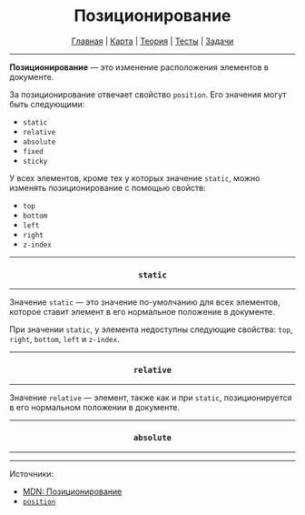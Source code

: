 <div align="center">

# Позиционирование

[Главная](https://github.com/dollaween/junior-roadmap/)
|
[Карта](/roadmap/README.md)
|
[Теория](/theory/README.md)
|
[Тесты](/tests/README.md)
|
[Задачи](/tasks/README.md)

</div>

---

**Позиционирование** — это изменение расположения элементов в документе.

За позиционирование отвечает свойство `position`. Его значения могут быть следующими:
- `static`
- `relative`
- `absolute`
- `fixed`
- `sticky`

У всех элементов, кроме тех у которых значение `static`, можно изменять позиционирование с помощью свойств:
- `top`
- `bottom`
- `left`
- `right`
- `z-index`

---

<div align="center">

### `static`

</div>

---

Значение `static` — это значение по-умолчанию для всех элементов, которое ставит элемент в его нормальное положение в документе.

При значении `static`, у элемента недоступны следующие свойства: `top`, `right`, `bottom`, `left` и `z-index`.

---

<div align="center">

### `relative`

</div>

---

Значение `relative` — элемент, также как и при `static`, позиционируется в его нормальном положении в документе.

---

<div align="center">

### `absolute`

</div>

---

---

Источники:
- [MDN: Позиционирование](https://developer.mozilla.org/ru/docs/Learn/CSS/CSS_layout/Positioning)
- [`position`](https://developer.mozilla.org/ru/docs/Web/CSS/position)

